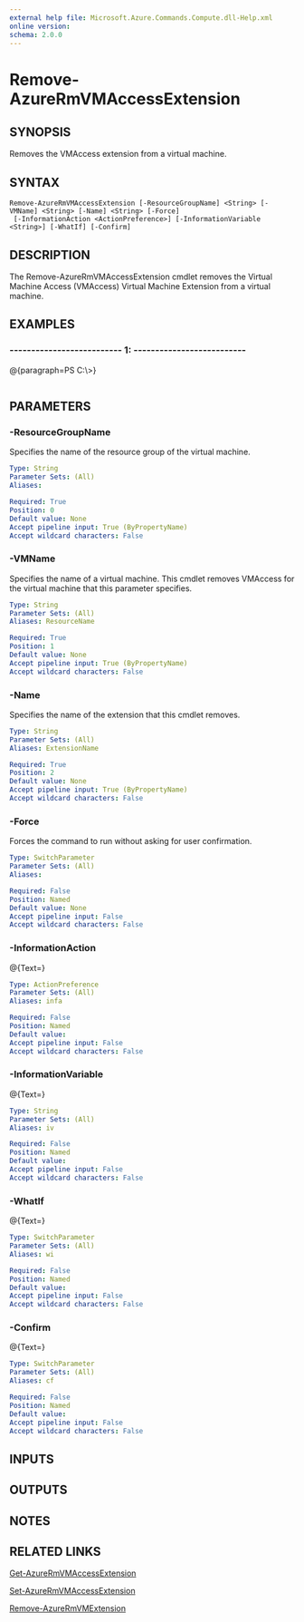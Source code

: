 ```yaml
---
external help file: Microsoft.Azure.Commands.Compute.dll-Help.xml
online version: 
schema: 2.0.0
---
```


# Remove-AzureRmVMAccessExtension
## SYNOPSIS
Removes the VMAccess extension from a virtual machine.

## SYNTAX

```
Remove-AzureRmVMAccessExtension [-ResourceGroupName] <String> [-VMName] <String> [-Name] <String> [-Force]
 [-InformationAction <ActionPreference>] [-InformationVariable <String>] [-WhatIf] [-Confirm]
```

## DESCRIPTION
The Remove-AzureRmVMAccessExtension cmdlet removes the Virtual Machine Access (VMAccess) Virtual Machine Extension from a virtual machine.

## EXAMPLES

### --------------------------  1:  --------------------------
@{paragraph=PS C:\\\>}

```

```

## PARAMETERS

### -ResourceGroupName
Specifies the name of the resource group of the virtual machine.

```yaml
Type: String
Parameter Sets: (All)
Aliases: 

Required: True
Position: 0
Default value: None
Accept pipeline input: True (ByPropertyName)
Accept wildcard characters: False
```

### -VMName
Specifies the name of a virtual machine.
This cmdlet removes VMAccess for the virtual machine that this parameter specifies.

```yaml
Type: String
Parameter Sets: (All)
Aliases: ResourceName

Required: True
Position: 1
Default value: None
Accept pipeline input: True (ByPropertyName)
Accept wildcard characters: False
```

### -Name
Specifies the name of the extension that this cmdlet removes.

```yaml
Type: String
Parameter Sets: (All)
Aliases: ExtensionName

Required: True
Position: 2
Default value: None
Accept pipeline input: True (ByPropertyName)
Accept wildcard characters: False
```

### -Force
Forces the command to run without asking for user confirmation.

```yaml
Type: SwitchParameter
Parameter Sets: (All)
Aliases: 

Required: False
Position: Named
Default value: None
Accept pipeline input: False
Accept wildcard characters: False
```

### -InformationAction
@{Text=}

```yaml
Type: ActionPreference
Parameter Sets: (All)
Aliases: infa

Required: False
Position: Named
Default value: 
Accept pipeline input: False
Accept wildcard characters: False
```

### -InformationVariable
@{Text=}

```yaml
Type: String
Parameter Sets: (All)
Aliases: iv

Required: False
Position: Named
Default value: 
Accept pipeline input: False
Accept wildcard characters: False
```

### -WhatIf
@{Text=}

```yaml
Type: SwitchParameter
Parameter Sets: (All)
Aliases: wi

Required: False
Position: Named
Default value: 
Accept pipeline input: False
Accept wildcard characters: False
```

### -Confirm
@{Text=}

```yaml
Type: SwitchParameter
Parameter Sets: (All)
Aliases: cf

Required: False
Position: Named
Default value: 
Accept pipeline input: False
Accept wildcard characters: False
```

## INPUTS

## OUTPUTS

## NOTES

## RELATED LINKS

[Get-AzureRmVMAccessExtension]()

[Set-AzureRmVMAccessExtension]()

[Remove-AzureRmVMExtension]()

